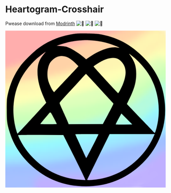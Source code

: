 # Heartogram-Crosshair

Pwease download from [Modrinth](https://modrinth.com/resourcepack/heartograma-crosshair)
<img title=":3" alt="🥺" src="https://www.svgrepo.com/show/398092/pleading-face.svg" width="20">
<img title=":3" alt="🥺" src="https://www.svgrepo.com/show/398092/pleading-face.svg" width="20">
<img title=":3" alt="🥺" src="https://www.svgrepo.com/show/398092/pleading-face.svg" width="20">

<img title="i have painted it with my paws" alt="Heartogram-img-highres" src="/dev/Heartogram-img-highres.png">
